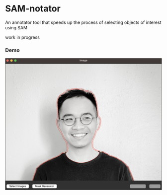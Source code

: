 # SAM-notator
An annotator tool that speeds up the process of selecting objects of interest using SAM

work in progress

### Demo

![demo](images/demo.png)